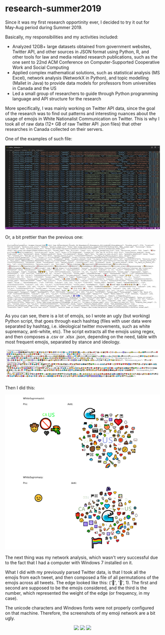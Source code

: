 # research-summer2019

Since it was my first research opportinity ever, I decided to try it out for May-Aug period during Summer 2019.

Basically, my responsibilities and my activities included:
- Analyzed 12GB+ large datasets obtained from government websites, Twitter API, and other sources in JSON format using
Python, R, and other tools for law and media related research publications, such as the one sent to 22nd ACM Conference
on Computer-Supported Cooperative Work and Social Computing
- Applied complex mathematical solutions, such as statistical analysis (MS Excel), network analysis (NetworkX in Python),
and topic modelling (Mallet in Java) to provide data models for professors from universities in Canada and the US
- Led a small group of researchers to guide through Python programming language and API structure for the research

More specifically, I was mainly working on Twitter API data, since the goal of the research was to find out patterns and interesting nuances about the usage of emojis in White Nationalist Communication on Twitter. This is why I took all of raw data (12+ GB of raw Twitter API .json files) that other researches in Canada collected on their servers.

One of the examples of such file:

<p align="center">
  <img src="https://github.com/alisnichenko/research-summer2019/blob/master/media/json-example1.jpg">
</p>

Or, a bit prettier than the previous one:

<p align="center">
  <img src="https://github.com/alisnichenko/research-summer2019/blob/master/media/json-example2.jpg">
</p>

As you can see, there is a lot of emojis, so I wrote an ugly (but working) Python script, that goes through each hashtag (files with user data were separated by hashtag, i.e. ideological twitter movements, such as white supremacy, anti-white, etc). The script extracts all the emojis using regex, and then composes a .csv or .xlsx .json, depending on the need, table with most frequent emojis, separated by stance and ideology.

<p align="center">
  <img src="https://github.com/alisnichenko/research-summer2019/blob/master/media/emoji-json.jpg">
</p>

Then I did this:

<p align="center">
  <img src="https://github.com/alisnichenko/research-summer2019/blob/master/media/emoji-clouds.jpg">
</p>

The next thing was my network analysis, which wasn't very successful due to the fact that I had a computer with Windows 7 installed on it.

What I did with my previously parsed Twitter data, is that I took all the emojis from each tweet, and then composed a file of all permutations of the emojis across all tweets. The edge looked like this: ('🧕', '🤔', 1). The first and second are supposed to be the emojis considered, and the third is the number, which represented the weight of the edge (or frequency, in my case).

The unicode characters and Windows fonts were not properly configured on that machine. Therefore, the screenshots of my emoji network are a bit ugly.

<p align="center">
  <img src="https://github.com/alisnichenko/research-summer2019/blob/master/media/network-snippet1.jpg">
  <img src="https://github.com/alisnichenko/research-summer2019/blob/master/media/network-snippet2.jpg">
  <img src="https://github.com/alisnichenko/research-summer2019/blob/master/media/network-snippet3.jpg">
</p>


